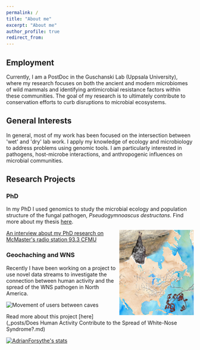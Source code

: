 ```yaml
---
permalink: /
title: "About me"
excerpt: "About me"
author_profile: true
redirect_from:
---
```


## Employment

Currently, I am a PostDoc in the Guschanski Lab (Uppsala University), where my research focuses on both the ancient and modern microbiomes of wild mammals and identifying antimicrobial resistance factors within these communities. The goal of my research is to ultimately contribute to conservation efforts to curb disruptions to microbial ecosystems.

## General Interests

In general, most of my work has been focused on the intersection between 'wet' and 'dry' lab work.
I apply my knowledge of ecology and microbiology to address problems using genomic tools. I am particularly interested in pathogens, host-microbe interactions, and anthropogenic influences on microbial communities.

<!-- insert an image here? -->
<!-- expand on this point? -->

## Research Projects

### PhD

In my PhD I used genomics to study the microbial ecology and population structure of the fungal pathogen, _Pseudogymnoascus destructans_. Find more about my thesis [here](/Thesis/).

<img align="right" style="width:200px;" src="images/aem-cover.png">

[An interview about my PhD research on McMaster's radio station 93.3 CFMU](https://d3ctxlq1ktw2nl.cloudfront.net/staging/2019-9-3/25951353-44100-2-6d37e687523c.m4a)

### Geochaching and WNS

Recently I have been working on a project to use novel data streams to investigate the connection between human activity and the spread of the WNS pathogen in North America.

![Movement of users between caves](images/users_year.gif)

Read more about this project [here](\_posts/Does Human Activity Contribute to the Spread of White-Nose Syndrome?.md)

[![AdrianForsythe's stats](https://github-readme-stats.vercel.app/api?username=AdrianForsythe)](https://github.com/anuraghazra/github-readme-stats)
